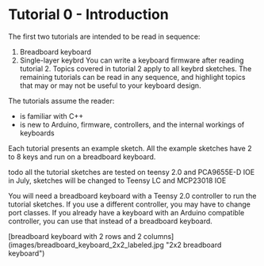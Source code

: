Tutorial 0 - Introduction
=========================
The first two tutorials are intended to be read in sequence:
 1. Breadboard keyboard
 2. Single-layer keybrd
You can write a keyboard firmware after reading tutorial 2.
Topics covered in tutorial 2 apply to all keybrd sketches.
The remaining tutorials can be read in any sequence, and highlight topics that may or may not be useful to your keyboard design.

The tutorials assume the reader:
 * is familiar with C++
 * is new to Arduino, firmware, controllers, and the internal workings of keyboards

Each tutorial presents an example sketch.
All the example sketches have 2 to 8 keys and run on a breadboard keyboard.

todo all the tutorial sketches are tested on teensy 2.0 and PCA9655E-D IOE
     in July, sketches will be changed to Teensy LC and MCP23018 IOE

You will need a breadboard keyboard with a Teensy 2.0 controller to run the tutorial sketches.
If you use a different controller, you may have to change port classes.
If you already have a keyboard with an Arduino compatible controller, you can use that instead of a breadboard keyboard.

[breadboard keyboard with 2 rows and 2 columns]
(images/breadboard_keyboard_2x2_labeled.jpg "2x2 breadboard keyboard")
